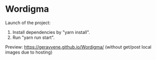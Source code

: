 # Wordigma

Launch of the project:

1. Install dependencies by "yarn install".
3. Run "yarn run start".

Preview: https://geravvene.github.io/Wordigma/
(without get/post local images due to hosting)
